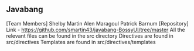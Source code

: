 ## Javabang
[Team Members]
Shelby Martin
Alen Maragoul
Patrick Barnum
[Repository]
Link - https://github.com/smartin43/javabang-BossyUI/tree/master
All the relevant files can be found in the src directory
Directives are found in src/directives
Templates are found in src/directives/templates

